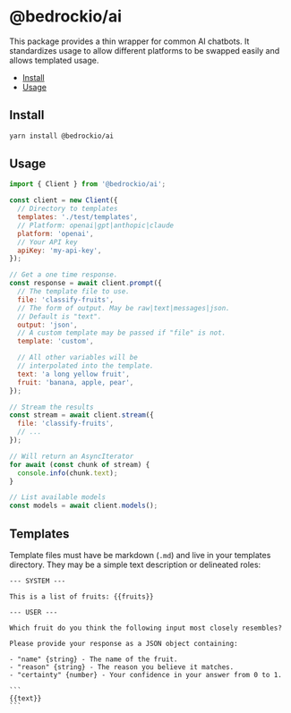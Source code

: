 # @bedrockio/ai

This package provides a thin wrapper for common AI chatbots. It standardizes
usage to allow different platforms to be swapped easily and allows templated
usage.

- [Install](#install)
- [Usage](#usage)

## Install

```bash
yarn install @bedrockio/ai
```

## Usage

```js
import { Client } from '@bedrockio/ai';

const client = new Client({
  // Directory to templates
  templates: './test/templates',
  // Platform: openai|gpt|anthopic|claude
  platform: 'openai',
  // Your API key
  apiKey: 'my-api-key',
});

// Get a one time response.
const response = await client.prompt({
  // The template file to use.
  file: 'classify-fruits',
  // The form of output. May be raw|text|messages|json.
  // Default is "text".
  output: 'json',
  // A custom template may be passed if "file" is not.
  template: 'custom',

  // All other variables will be
  // interpolated into the template.
  text: 'a long yellow fruit',
  fruit: 'banana, apple, pear',
});

// Stream the results
const stream = await client.stream({
  file: 'classify-fruits',
  // ...
});

// Will return an AsyncIterator
for await (const chunk of stream) {
  console.info(chunk.text);
}

// List available models
const models = await client.models();
```

## Templates

Template files must have be markdown (`.md`) and live in your templates
directory. They may be a simple text description or delineated roles:

````
--- SYSTEM ---

This is a list of fruits: {{fruits}}

--- USER ---

Which fruit do you think the following input most closely resembles?

Please provide your response as a JSON object containing:

- "name" {string} - The name of the fruit.
- "reason" {string} - The reason you believe it matches.
- "certainty" {number} - Your confidence in your answer from 0 to 1.

```
{{text}}
```
````
